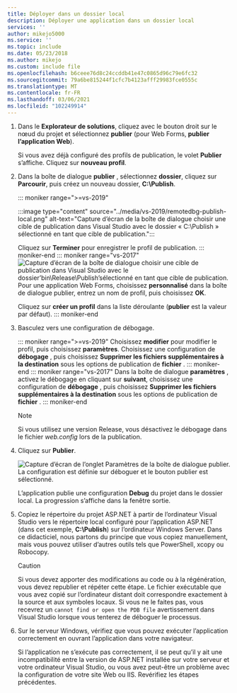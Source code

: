 ```yaml
---
title: Déployer dans un dossier local
description: Déployer une application dans un dossier local
services: ''
author: mikejo5000
ms.service: ''
ms.topic: include
ms.date: 05/23/2018
ms.author: mikejo
ms.custom: include file
ms.openlocfilehash: b6ceee76d8c24ccddb41e47c0865d96c79e6fc32
ms.sourcegitcommit: 79a6be815244f1cfc7b4123afff29983fce0555c
ms.translationtype: MT
ms.contentlocale: fr-FR
ms.lasthandoff: 03/06/2021
ms.locfileid: "102249914"
---
```

1. Dans le **Explorateur de solutions**, cliquez avec le bouton droit sur le nœud du projet et sélectionnez **publier** (pour Web Forms, **publier l’application Web**).

    Si vous avez déjà configuré des profils de publication, le volet **Publier** s’affiche. Cliquez sur **nouveau profil**.

1. Dans la boîte de dialogue **publier** , sélectionnez **dossier**, cliquez sur **Parcourir**, puis créez un nouveau dossier, **C:\Publish**.

   ::: moniker range=">=vs-2019"

   :::image type="content" source="../media/vs-2019/remotedbg-publish-local.png" alt-text="Capture d’écran de la boîte de dialogue choisir une cible de publication dans Visual Studio avec le dossier « C:\Publish » sélectionné en tant que cible de publication.":::

   Cliquez sur **Terminer** pour enregistrer le profil de publication.
   ::: moniker-end
   ::: moniker range="vs-2017"
   ![Capture d’écran de la boîte de dialogue choisir une cible de publication dans Visual Studio avec le dossier’bin\Release\Publish’sélectionné en tant que cible de publication.](../media/remotedbg_publish_local.png)
   Pour une application Web Forms, choisissez **personnalisé** dans la boîte de dialogue publier, entrez un nom de profil, puis choisissez **OK**.

   Cliquez sur **créer un profil** dans la liste déroulante (**publier** est la valeur par défaut).
   ::: moniker-end

1. Basculez vers une configuration de débogage.

   ::: moniker range=">=vs-2019"
   Choisissez **modifier** pour modifier le profil, puis choisissez **paramètres**. Choisissez une configuration de **débogage** , puis choisissez **Supprimer les fichiers supplémentaires à la destination** sous les options de publication de **fichier** .
   ::: moniker-end
   ::: moniker range="vs-2017"
   Dans la boîte de dialogue **paramètres** , activez le débogage en cliquant sur **suivant**, choisissez une configuration de **débogage** , puis choisissez **Supprimer les fichiers supplémentaires à la destination** sous les options de publication de **fichier** .
   ::: moniker-end

   > [!NOTE]
   > Si vous utilisez une version Release, vous désactivez le débogage dans le fichier *web.config* lors de la publication.

1. Cliquez sur **Publier**.

    ![Capture d’écran de l’onglet Paramètres de la boîte de dialogue publier. La configuration est définie sur déboguer et le bouton publier est sélectionné.](../media/remotedbg_publish_debug_config.png)

    L’application publie une configuration **Debug** du projet dans le dossier local. La progression s’affiche dans la fenêtre sortie.

1. Copiez le répertoire du projet ASP.NET à partir de l’ordinateur Visual Studio vers le répertoire local configuré pour l’application ASP.NET (dans cet exemple, **C:\Publish**) sur l’ordinateur Windows Server. Dans ce didacticiel, nous partons du principe que vous copiez manuellement, mais vous pouvez utiliser d’autres outils tels que PowerShell, xcopy ou Robocopy.

    > [!CAUTION]
    > Si vous devez apporter des modifications au code ou à la régénération, vous devez republier et répéter cette étape. Le fichier exécutable que vous avez copié sur l’ordinateur distant doit correspondre exactement à la source et aux symboles locaux. Si vous ne le faites pas, vous recevrez un `cannot find or open the PDB file` avertissement dans Visual Studio lorsque vous tenterez de déboguer le processus.

1. Sur le serveur Windows, vérifiez que vous pouvez exécuter l’application correctement en ouvrant l’application dans votre navigateur.

    Si l’application ne s’exécute pas correctement, il se peut qu’il y ait une incompatibilité entre la version de ASP.NET installée sur votre serveur et votre ordinateur Visual Studio, ou vous avez peut-être un problème avec la configuration de votre site Web ou IIS. Revérifiez les étapes précédentes.
